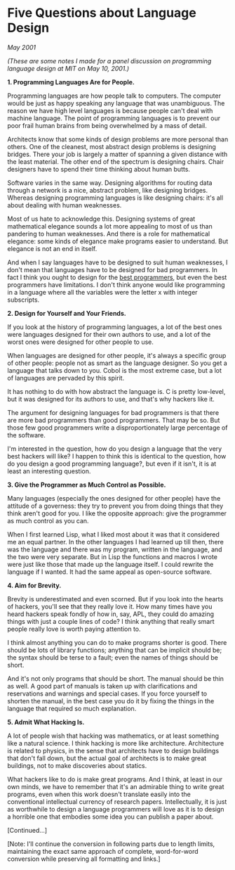 # Five Questions about Language Design

_May 2001_

_(These are some notes I made for a panel discussion on programming language design at MIT on May 10, 2001.)_

**1. Programming Languages Are for People.**

Programming languages are how people talk to computers. The computer would be just as happy speaking any language that was unambiguous. The reason we have high level languages is because people can't deal with machine language. The point of programming languages is to prevent our poor frail human brains from being overwhelmed by a mass of detail.

Architects know that some kinds of design problems are more personal than others. One of the cleanest, most abstract design problems is designing bridges. There your job is largely a matter of spanning a given distance with the least material. The other end of the spectrum is designing chairs. Chair designers have to spend their time thinking about human butts.

Software varies in the same way. Designing algorithms for routing data through a network is a nice, abstract problem, like designing bridges. Whereas designing programming languages is like designing chairs: it's all about dealing with human weaknesses.

Most of us hate to acknowledge this. Designing systems of great mathematical elegance sounds a lot more appealing to most of us than pandering to human weaknesses. And there is a role for mathematical elegance: some kinds of elegance make programs easier to understand. But elegance is not an end in itself.

And when I say languages have to be designed to suit human weaknesses, I don't mean that languages have to be designed for bad programmers. In fact I think you ought to design for the [best programmers](http://www.paulgraham.com/design.html), but even the best programmers have limitations. I don't think anyone would like programming in a language where all the variables were the letter x with integer subscripts.

**2. Design for Yourself and Your Friends.**

If you look at the history of programming languages, a lot of the best ones were languages designed for their own authors to use, and a lot of the worst ones were designed for other people to use.

When languages are designed for other people, it's always a specific group of other people: people not as smart as the language designer. So you get a language that talks down to you. Cobol is the most extreme case, but a lot of languages are pervaded by this spirit.

It has nothing to do with how abstract the language is. C is pretty low-level, but it was designed for its authors to use, and that's why hackers like it.

The argument for designing languages for bad programmers is that there are more bad programmers than good programmers. That may be so. But those few good programmers write a disproportionately large percentage of the software.

I'm interested in the question, how do you design a language that the very best hackers will like? I happen to think this is identical to the question, how do you design a good programming language?, but even if it isn't, it is at least an interesting question.

**3. Give the Programmer as Much Control as Possible.**

Many languages (especially the ones designed for other people) have the attitude of a governess: they try to prevent you from doing things that they think aren't good for you. I like the opposite approach: give the programmer as much control as you can.

When I first learned Lisp, what I liked most about it was that it considered me an equal partner. In the other languages I had learned up till then, there was the language and there was my program, written in the language, and the two were very separate. But in Lisp the functions and macros I wrote were just like those that made up the language itself. I could rewrite the language if I wanted. It had the same appeal as open-source software.

**4. Aim for Brevity.**

Brevity is underestimated and even scorned. But if you look into the hearts of hackers, you'll see that they really love it. How many times have you heard hackers speak fondly of how in, say, APL, they could do amazing things with just a couple lines of code? I think anything that really smart people really love is worth paying attention to.

I think almost anything you can do to make programs shorter is good. There should be lots of library functions; anything that can be implicit should be; the syntax should be terse to a fault; even the names of things should be short.

And it's not only programs that should be short. The manual should be thin as well. A good part of manuals is taken up with clarifications and reservations and warnings and special cases. If you force yourself to shorten the manual, in the best case you do it by fixing the things in the language that required so much explanation.

**5. Admit What Hacking Is.**

A lot of people wish that hacking was mathematics, or at least something like a natural science. I think hacking is more like architecture. Architecture is related to physics, in the sense that architects have to design buildings that don't fall down, but the actual goal of architects is to make great buildings, not to make discoveries about statics.

What hackers like to do is make great programs. And I think, at least in our own minds, we have to remember that it's an admirable thing to write great programs, even when this work doesn't translate easily into the conventional intellectual currency of research papers. Intellectually, it is just as worthwhile to design a language programmers will love as it is to design a horrible one that embodies some idea you can publish a paper about.

[Continued...]

[Note: I'll continue the conversion in following parts due to length limits, maintaining the exact same approach of complete, word-for-word conversion while preserving all formatting and links.]